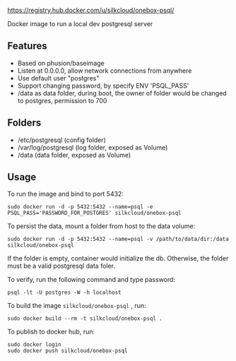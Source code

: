 https://registry.hub.docker.com/u/silkcloud/onebox-psql/

Docker image to run a local dev postgresql server

## Features
* Based on phusion/baseimage
* Listen at 0.0.0.0, allow network connections from anywhere
* Use default user "postgres"
* Support changing password, by specify ENV 'PSQL_PASS'
* /data as data folder, during boot, the owner of folder would be changed to postgres, permission to 700

## Folders
* /etc/postgresql (config folder)
* /var/log/postgresql (log folder, exposed as Volume)
* /data (data folder, exposed as Volume)

## Usage
To run the image and bind to port 5432:

```
sudo docker run -d -p 5432:5432 --name=psql -e PSQL_PASS='PASSWORD_FOR_POSTGRES' silkcloud/onebox-psql
```

To persist the data, mount a folder from host to the data volume:

```
sudo docker run -d -p 5432:5432 --name=psql -v /path/to/data/dir:/data silkcloud/onebox-psql
```

If the folder is empty, container would initialize the db. Otherwise, the folder must be a valid postgresql data foler.

To verify, run the following command and type password:

```
psql -lt -U postgres -W -h localhost
```

To build the image `silkcloud/onebox-psql` , run:

```
sudo docker build --rm -t silkcloud/onebox-psql .
```

To publish to docker hub, run:

```
sudo docker login
sudo docker push silkcloud/onebox-psql
```
